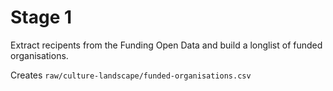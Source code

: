 # Stage 1

Extract recipents from the Funding Open Data and build a longlist of funded organisations.

Creates `raw/culture-landscape/funded-organisations.csv`
